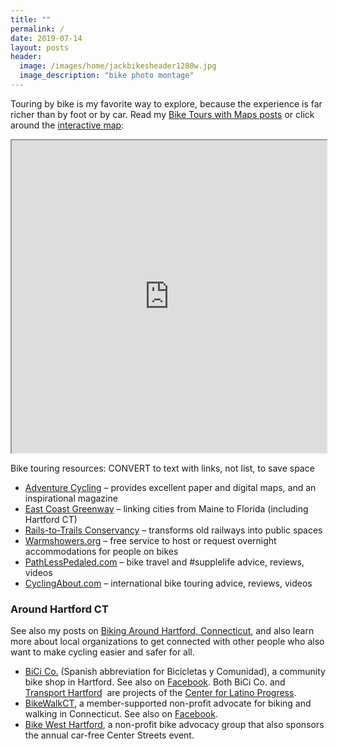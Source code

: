 ```yaml
---
title: ""
permalink: /
date: 2019-07-14
layout: posts
header:
  image: /images/home/jackbikesheader1280w.jpg
  image_description: "bike photo montage"
---
```

Touring by bike is my favorite way to explore, because the experience is far richer than by foot or by car. Read my [Bike Tours with Maps posts](https://jackbikes.org/categories/#tours) or click around the [interactive map](https://jackdougherty.github.io/bikemapcode/index.html):

<iframe src="https://jackdougherty.github.io/bikemapcode" width="100%" height="500px"></iframe>

Bike touring resources: CONVERT to text with links, not list, to save space
  * [Adventure Cycling](https://www.adventurecycling.org) &#8211; provides excellent paper and digital maps, and an inspirational magazine
  * [East Coast Greenway](http://www.greenway.org/) &#8211; linking cities from Maine to Florida (including Hartford CT)
  * [Rails-to-Trails Conservancy](http://www.railstotrails.org/) &#8211; transforms old railways into public spaces
  * [Warmshowers.org](http://warmshowers.org) &#8211; free service to host or request overnight accommodations for people on bikes
  * [PathLessPedaled.com](http://www.pathlesspedaled.com/) &#8211; bike travel and #supplelife advice, reviews, videos
  * [CyclingAbout.com](https://www.cyclingabout.com/) &#8211; international bike touring advice, reviews, videos

### Around Hartford CT

See also my posts on [Biking Around Hartford, Connecticut](https://jackbikes.org/categories/#hartford), and also learn more about local organizations to get connected with other people who also want to make cycling easier and safer for all.

  * [BiCi Co.](http://bicico.org/) (Spanish abbreviation for Bicicletas y Comunidad), a community bike shop in Hartford. See also on [Facebook](https://www.facebook.com/BiCiCoHartford/). Both BiCi Co. and [Transport Hartford](http://transporthartford.org/)  are projects of the [Center for Latino Progress](http://www.ctprf.org/).
  * [BikeWalkCT](http://www.bikewalkct.org/), a member-supported non-profit advocate for biking and walking in Connecticut. See also on [Facebook](https://www.facebook.com/bikewalkct?fref=ts).
  * [Bike West Hartford](http://www.bikewesthartford.org/), a non-profit bike advocacy group that also sponsors the annual car-free Center Streets event.
